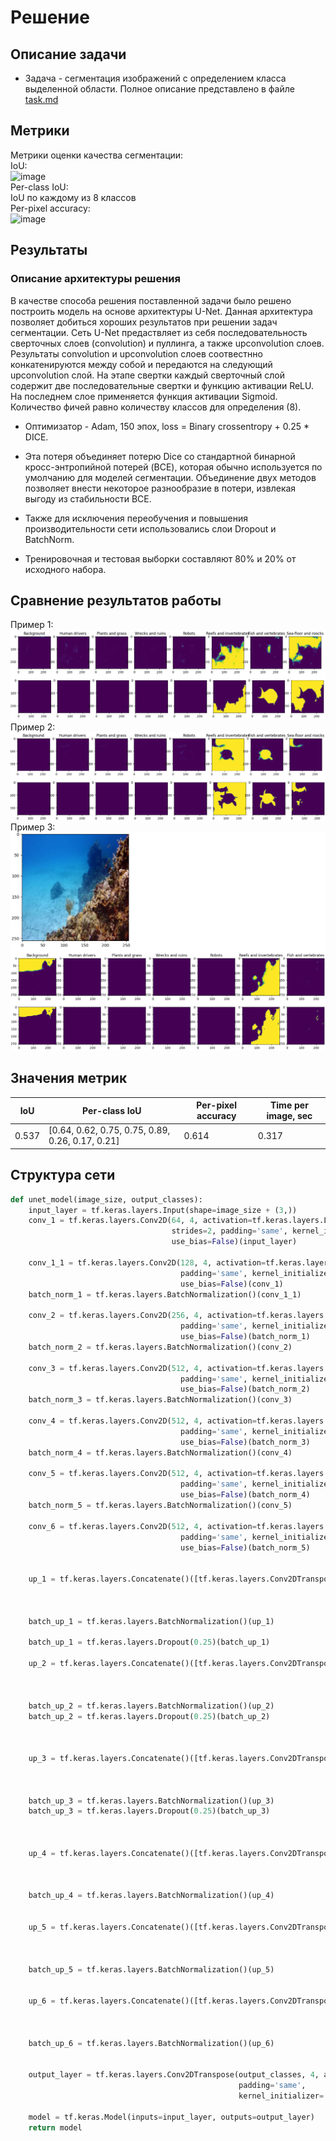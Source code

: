 # Решение
## Описание задачи
* Задача - сегментация изображений с определением класса выделенной области.
Полное описание представлено в файле [task.md](task.md)

## Метрики
Метрики оценки качества сегментации:  
IoU:  
![image](https://github.com/compfee/CV_2023_lab5/assets/55783463/b78b3cdc-4b02-48dd-a474-c8ec7845f5d2)  
Per-class IoU:  
IoU по каждому из 8 классов  
Per-pixel accuracy:  
![image](https://github.com/compfee/CV_2023_lab5/assets/55783463/4093f270-9ca5-4fc8-a7de-10c93e1c44dd)  

## Результаты
### Описание архитектуры решения
В качестве способа решения поставленной задачи было решено построить модель на основе архитектуры U-Net. Данная архитектура позволяет
добиться хороших результатов при решении задач сегментации. Сеть U-Net предаствляет из себя последовательность сверточных слоев (convolution)
и пуллинга, а также upconvolution слоев. Результаты convolution и upconvolution слоев соотвестнно конкатенируются между собой и передаются
на следующий upconvolution слой. На этапе свертки каждый сверточный слой содержит две последовательные свертки и функцию активации ReLU.
На последнем слое применяется функция активации Sigmoid. Количество фичей равно количеству классов для определения (8).

* Оптимизатор - Adam, 150 эпох, loss = Binary crossentropy + 0.25 * DICE.
* Эта потеря объединяет потерю Dice со стандартной бинарной кросс-энтропийной потерей (BCE), которая обычно используется по умолчанию для моделей сегментации. Объединение двух методов позволяет внести некоторое разнообразие в потери, извлекая выгоду из стабильности BCE.

* Также для исключения переобучения и повышения производительности сети использовались слои Dropout и BatchNorm.
* Тренировочная и тестовая выборки составляют 80% и 20% от исходного набора.

## Сравнение результатов работы
Пример 1:
![img.png](assets/img.png)
Пример 2:
![img_1.png](assets/img_1.png)
Пример 3:
![img.png](assets/img_2.png)


## Значения метрик
|   IoU   |                  Per-class IoU                   | Per-pixel accuracy | Time per image, sec|
|---------|--------------------------------------------------|--------------------|--------------------|
| 0.537   | [0.64, 0.62, 0.75, 0.75, 0.89, 0.26, 0.17, 0.21] | 0.614              | 0.317              |

## Структура сети
```python
def unet_model(image_size, output_classes):
    input_layer = tf.keras.layers.Input(shape=image_size + (3,))
    conv_1 = tf.keras.layers.Conv2D(64, 4, activation=tf.keras.layers.LeakyReLU(),
                                    strides=2, padding='same', kernel_initializer='glorot_normal',
                                    use_bias=False)(input_layer)
    
    conv_1_1 = tf.keras.layers.Conv2D(128, 4, activation=tf.keras.layers.LeakyReLU(), strides=2,
                                      padding='same', kernel_initializer='glorot_normal',
                                      use_bias=False)(conv_1)
    batch_norm_1 = tf.keras.layers.BatchNormalization()(conv_1_1)

    conv_2 = tf.keras.layers.Conv2D(256, 4, activation=tf.keras.layers.LeakyReLU(), strides=2,
                                      padding='same', kernel_initializer='glorot_normal',
                                      use_bias=False)(batch_norm_1)
    batch_norm_2 = tf.keras.layers.BatchNormalization()(conv_2)

    conv_3 = tf.keras.layers.Conv2D(512, 4, activation=tf.keras.layers.LeakyReLU(), strides=2,
                                      padding='same', kernel_initializer='glorot_normal',
                                      use_bias=False)(batch_norm_2)
    batch_norm_3 = tf.keras.layers.BatchNormalization()(conv_3)

    conv_4 = tf.keras.layers.Conv2D(512, 4, activation=tf.keras.layers.LeakyReLU(), strides=2,
                                      padding='same', kernel_initializer='glorot_normal',
                                      use_bias=False)(batch_norm_3)
    batch_norm_4 = tf.keras.layers.BatchNormalization()(conv_4)

    conv_5 = tf.keras.layers.Conv2D(512, 4, activation=tf.keras.layers.LeakyReLU(), strides=2,
                                      padding='same', kernel_initializer='glorot_normal',
                                      use_bias=False)(batch_norm_4)
    batch_norm_5 = tf.keras.layers.BatchNormalization()(conv_5)

    conv_6 = tf.keras.layers.Conv2D(512, 4, activation=tf.keras.layers.LeakyReLU(), strides=2,
                                      padding='same', kernel_initializer='glorot_normal',
                                      use_bias=False)(batch_norm_5)


    up_1 = tf.keras.layers.Concatenate()([tf.keras.layers.Conv2DTranspose(512, 4, activation='relu', strides=2,
                                                                          padding='same',
                                                                          kernel_initializer='glorot_normal',
                                                                          use_bias=False)(conv_6), conv_5])
    batch_up_1 = tf.keras.layers.BatchNormalization()(up_1)

    batch_up_1 = tf.keras.layers.Dropout(0.25)(batch_up_1)

    up_2 = tf.keras.layers.Concatenate()([tf.keras.layers.Conv2DTranspose(512, 4, activation='relu', strides=2,
                                                                          padding='same',
                                                                          kernel_initializer='glorot_normal',
                                                                          use_bias=False)(batch_up_1), conv_4])
    batch_up_2 = tf.keras.layers.BatchNormalization()(up_2)
    batch_up_2 = tf.keras.layers.Dropout(0.25)(batch_up_2)



    up_3 = tf.keras.layers.Concatenate()([tf.keras.layers.Conv2DTranspose(512, 4, activation='relu', strides=2,
                                                                          padding='same',
                                                                          kernel_initializer='glorot_normal',
                                                                          use_bias=False)(batch_up_2), conv_3])
    batch_up_3 = tf.keras.layers.BatchNormalization()(up_3)
    batch_up_3 = tf.keras.layers.Dropout(0.25)(batch_up_3)



    up_4 = tf.keras.layers.Concatenate()([tf.keras.layers.Conv2DTranspose(256, 4, activation='relu', strides=2,
                                                                          padding='same',
                                                                          kernel_initializer='glorot_normal',
                                                                          use_bias=False)(batch_up_3), conv_2])
    batch_up_4 = tf.keras.layers.BatchNormalization()(up_4)


    up_5 = tf.keras.layers.Concatenate()([tf.keras.layers.Conv2DTranspose(128, 4, activation='relu', strides=2,
                                                                          padding='same',
                                                                          kernel_initializer='glorot_normal',
                                                                          use_bias=False)(batch_up_4), conv_1_1])
    batch_up_5 = tf.keras.layers.BatchNormalization()(up_5)


    up_6 = tf.keras.layers.Concatenate()([tf.keras.layers.Conv2DTranspose(64, 4, activation='relu', strides=2,
                                                                          padding='same',
                                                                          kernel_initializer='glorot_normal',
                                                                          use_bias=False)(batch_up_5), conv_1])
    batch_up_6 = tf.keras.layers.BatchNormalization()(up_6)


    output_layer = tf.keras.layers.Conv2DTranspose(output_classes, 4, activation='sigmoid', strides=2,
                                                   padding='same',
                                                   kernel_initializer='glorot_normal')(batch_up_6)

    model = tf.keras.Model(inputs=input_layer, outputs=output_layer)
    return model
```
